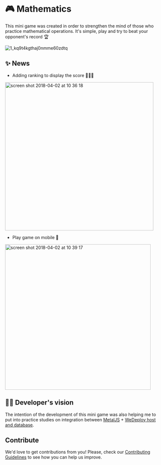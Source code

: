 # 🎮 Mathematics

This mini game was created in order to strengthen the mind of those who practice mathematical operations. It's simple, play and try to beat your opponent's record 🏆

![1_kq9t4kgthaj0nmme60zdtq](https://user-images.githubusercontent.com/12699849/38197790-5a6807e2-3660-11e8-890d-0e658a3b7ad8.png)

## ✨ News

- Adding ranking to display the score 🥇🥈🥉

<img width="483" alt="screen shot 2018-04-02 at 10 36 18" src="https://user-images.githubusercontent.com/12699849/38198100-c5b3acb2-3661-11e8-87a9-d3365f88c05e.png">

- Play game on mobile 📱

<img width="474" alt="screen shot 2018-04-02 at 10 39 17" src="https://user-images.githubusercontent.com/12699849/38198204-2fa3f6cc-3662-11e8-8c92-3025ed5119ea.png">

## 👨‍💻 Developer's vision

The intention of the development of this mini game was also helping me to put into practice studies on integration between [MetalJS](https://metaljs.com/) + [WeDeploy host and database](https://wedeploy.com/).

## Contribute

We'd love to get contributions from you! Please, check our [Contributing Guidelines](CONTRIBUTING.md) to see how you can help us improve.
